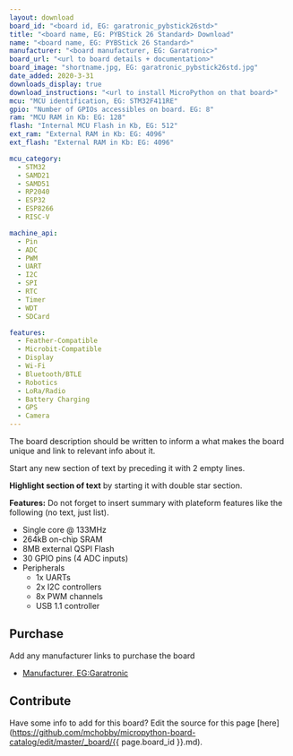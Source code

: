 ```yaml
---
layout: download
board_id: "<board id, EG: garatronic_pybstick26std>"
title: "<board name, EG: PYBStick 26 Standard> Download"
name: "<board name, EG: PYBStick 26 Standard>"
manufacturer: "<board manufacturer, EG: Garatronic>"
board_url: "<url to board details + documentation>"
board_image: "shortname.jpg, EG: garatronic_pybstick26std.jpg"
date_added: 2020-3-31
downloads_display: true
download_instructions: "<url to install MicroPython on that board>"
mcu: "MCU identification, EG: STM32F411RE"
gpio: "Number of GPIOs accessibles on board. EG: 8"
ram: "MCU RAM in Kb: EG: 128"
flash: "Internal MCU Flash in Kb, EG: 512"
ext_ram: "External RAM in Kb: EG: 4096"
ext_flash: "External RAM in Kb: EG: 4096"

mcu_category:
  - STM32
  - SAMD21
  - SAMD51
  - RP2040
  - ESP32
  - ESP8266
  - RISC-V

machine_api:
  - Pin
  - ADC
  - PWM
  - UART
  - I2C
  - SPI
  - RTC
  - Timer
  - WDT
  - SDCard

features:
  - Feather-Compatible
  - Microbit-Compatible
  - Display
  - Wi-Fi
  - Bluetooth/BTLE
  - Robotics
  - LoRa/Radio
  - Battery Charging
  - GPS
  - Camera
---
```


The board description should be written to inform a what makes the board unique and link to relevant info about it.


Start any new section of text by preceding it with 2 empty lines.


**Highlight section of text** by starting it with double star section. 


**Features:**
Do not forget to insert summary with plateform features like the following (no text, just list).
* Single core @ 133MHz
* 264kB on-chip SRAM
* 8MB external QSPI Flash
* 30 GPIO pins (4 ADC inputs)
* Peripherals
  * 1x UARTs
  * 2x I2C controllers
  * 8x PWM channels
  * USB 1.1 controller

## Purchase
Add any manufacturer links to purchase the board
* [Manufacturer, EG:Garatronic](https://link_to_the_product)

## Contribute

Have some info to add for this board? Edit the source for this page [here](https://github.com/mchobby/micropython-board-catalog/edit/master/_board/{{ page.board_id }}.md).

